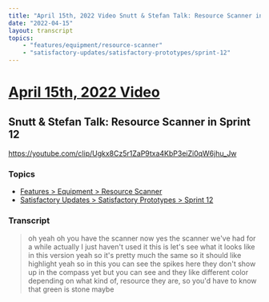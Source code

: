 ```yaml
---
title: "April 15th, 2022 Video Snutt & Stefan Talk: Resource Scanner in Sprint 12"
date: "2022-04-15"
layout: transcript
topics:
    - "features/equipment/resource-scanner"
    - "satisfactory-updates/satisfactory-prototypes/sprint-12"
---
```

# [April 15th, 2022 Video](../2022-04-15.md)
## Snutt & Stefan Talk: Resource Scanner in Sprint 12
https://youtube.com/clip/Ugkx8Cz5r1ZaP9txa4KbP3eiZi0qW6jhu_Jw

### Topics
* [Features > Equipment > Resource Scanner](../topics/features/equipment/resource-scanner.md)
* [Satisfactory Updates > Satisfactory Prototypes > Sprint 12](../topics/satisfactory-updates/satisfactory-prototypes/sprint-12.md)

### Transcript

> oh yeah oh you have the scanner now yes the scanner we've had for a while actually I just haven't used it this is let's see what it looks like in this version yeah so it's pretty much the same so it should like highlight yeah so in this you can see the spikes here they don't show up in the compass yet but you can see and they like different color depending on what kind of, resource they are, so you'd have to know that green is stone maybe
